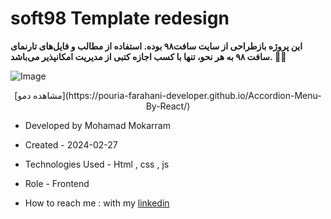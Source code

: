 # soft98 Template redesign

**این پروژه بازطراحی از سایت سافت۹۸ بوده. استفاده از مطالب و فایل‌های تارنمای سافت ٩٨ به هر نحو، تنها با کسب اجازه کتبی از مدیریت امکانپذیر می‌باشد. 🙏🏻**

![Image](https://github.com/user-attachments/assets/be1bc7d8-8d64-4016-9f58-f418b7fa7114)

<p align="center">[مشاهده دمو](https://pouria-farahani-developer.github.io/Accordion-Menu-By-React/)</p>

- Developed by Mohamad Mokarram

- Created - 2024-02-27

- Technologies Used - Html , css , js

- Role - Frontend

- How to reach me : with my [linkedin](https://www.linkedin.com/in/mohamad-mokaram-05b873200/)
